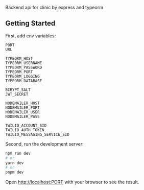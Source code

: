 Backend api for clinic by express and typeorm

## Getting Started

First, add env variables:
```
PORT
URL

TYPEORM_HOST
TYPEORM_USERNAME
TYPEORM_PASSWORD
TYPEORM_PORT
TYPEORM_LOGGING
TYPEORM_DATABASE

BCRYPT_SALT
JWT_SECRET

NODEMAILER_HOST
NODEMAILER_PORT
NODEMAILER_USER
NODEMAILER_PASS

TWILIO_ACCOUNT_SID
TWILIO_AUTH_TOKEN
TWILIO_MESSAGING_SERVICE_SID
```

Second, run the development server:

```bash
npm run dev
# or
yarn dev
# or
pnpm dev
```

Open [http://localhost:PORT](http://localhost:PORT) with your browser to see the result.